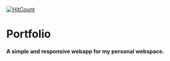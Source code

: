[![HitCount](https://hits.dwyl.com/brahel/portfolio.svg?style=flat-square)](http://hits.dwyl.com/brahel/portfolio)

# Portfolio
#### A simple and responsive webapp for my personal webspace.
